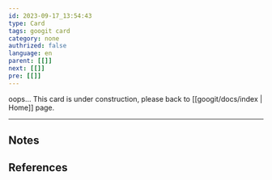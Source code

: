 ```yaml
---
id: 2023-09-17_13:54:43
type: Card
tags: googit card
category: none
authrized: false
language: en
parent: [[]]
next: [[]]
pre: [[]]
---
```



oops... This card is under construction, please back to [[googit/docs/index | Home]] page.

---

## Notes

## References